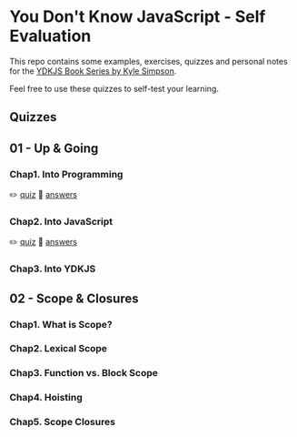 # You Don't Know JavaScript - Self Evaluation

This repo contains some examples, exercises, quizzes and personal notes for the [YDKJS Book Series by Kyle Simpson](https://github.com/getify/You-Dont-Know-JS).

Feel free to use these quizzes to self-test your learning.

## Quizzes

## 01 - Up & Going

### Chap1. Into Programming

:pencil2: [quiz](ydkjs-01-up-and-going/quizzes/book1-chap1-quiz.md) :eyes: [answers](ydkjs-01-up-and-going/quizzes/book1-chap1-quiz.answers.md)

### Chap2. Into JavaScript

:pencil2: [quiz](ydkjs-01-up-and-going/quizzes/book1-chap2-quiz.md) :eyes: [answers](ydkjs-01-up-and-going/quizzes/book1-chap2-quiz.answers.md)

### Chap3. Into YDKJS

## 02 - Scope & Closures

### Chap1. What is Scope?

### Chap2. Lexical Scope

### Chap3. Function vs. Block Scope

### Chap4. Hoisting

### Chap5. Scope Closures
